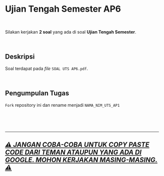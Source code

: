 # Ujian Tengah Semester AP6

<br>

Silakan kerjakan **2 soal** yang ada di soal **Ujian Tengah Semester**.

<br>

## Deskripsi

Soal terdapat pada _file_ `SOAL UTS AP6.pdf`.

<br>

## Pengumpulan Tugas

`Fork` repository ini dan rename menjadi `NAMA_NIM_UTS_AP1`

<br>
<br>
<br>

---

<h2><ins><b><i>⚠️ JANGAN COBA-COBA UNTUK COPY PASTE CODE DARI TEMAN ATAUPUN YANG ADA DI GOOGLE. MOHON KERJAKAN MASING-MASING. ⚠️</i></b></ins></h2>
